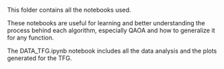 This folder contains all the notebooks used.

These notebooks are useful for learning and better understanding the process behind each algorithm, especially QAOA and how to generalize it for any function.

The DATA_TFG.ipynb notebook includes all the data analysis and the plots generated for the TFG.
